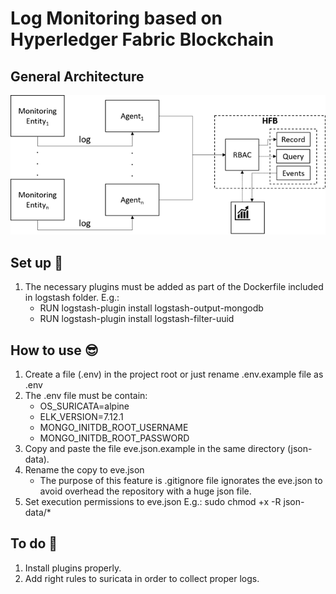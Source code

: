 # Log Monitoring based on Hyperledger Fabric Blockchain

## General Architecture
![alt text](https://github.com/sfl0r3nz05/LogMonitoringHFB/blob/main/images/LogMonitoringHFB.png)

## Set up 🙂
1. The necessary plugins must be added as part of the Dockerfile included in logstash folder. E.g.:
    - RUN logstash-plugin install logstash-output-mongodb
    - RUN logstash-plugin install logstash-filter-uuid

## How to use 😎
1. Create a file (.env) in the project root or just rename .env.example file as .env
2. The .env file must be contain:
    - OS_SURICATA=alpine
    - ELK_VERSION=7.12.1
    - MONGO_INITDB_ROOT_USERNAME
    - MONGO_INITDB_ROOT_PASSWORD
3. Copy and paste the file eve.json.example in the same directory (json-data).
4. Rename the copy to eve.json
    - The purpose of this feature is .gitignore file ignorates the eve.json to avoid overhead the repository with a huge json file.
5. Set execution permissions to eve.json E.g.: sudo chmod +x -R json-data/*

## To do 🤔
1. Install plugins properly.
2. Add right rules to suricata in order to collect proper logs.
